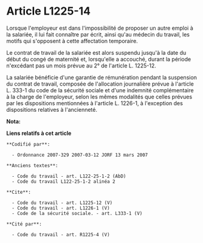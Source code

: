 # Article L1225-14

Lorsque l'employeur est dans l'impossibilité de proposer un autre emploi à la salariée, il lui fait connaître par écrit,
ainsi qu'au médecin du travail, les motifs qui s'opposent à cette affectation temporaire. 

Le contrat de travail de la salariée est alors suspendu jusqu'à la date du début du congé de maternité et, lorsqu'elle a
accouché, durant la période n'excédant pas un mois prévue au 2° de l'article L. 1225-12. 

La salariée bénéficie d'une garantie de rémunération pendant la suspension du contrat de travail, composée de l'allocation
journalière prévue à l'article L. 333-1 du code de la sécurité sociale et d'une indemnité complémentaire à la charge de
l'employeur, selon les mêmes modalités que celles prévues par les dispositions mentionnées à l'article L. 1226-1, à
l'exception des dispositions relatives à l'ancienneté.

**Nota:**



**Liens relatifs à cet article**

	**Codifié par**:

	  - Ordonnance 2007-329 2007-03-12 JORF 13 mars 2007

	**Anciens textes**:

	  - Code du travail - art. L122-25-1-2 (AbD)
	  - Code du travail L122-25-1-2 alinéa 2

	**Cite**:

	  - Code du travail - art. L1225-12 (V)
	  - Code du travail - art. L1226-1 (V)
	  - Code de la sécurité sociale. - art. L333-1 (V)

	**Cité par**:

	  - Code du travail - art. R1225-4 (V)
